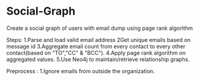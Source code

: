 # Social-Graph
Create a social graph of users with email dump using page rank algorithm

Steps:
1.Parse and load valid email address
2Get unique emails based on message id
3.Aggregate email count from every contact to every other contact(based on "TO","CC" & "BCC").
4.Apply page rank algorithm on aggregated values.
5.Use Neo4j to maintain/retrieve relationship graphs.

Preprocess :
1.Ignore emails from outside the organization.
